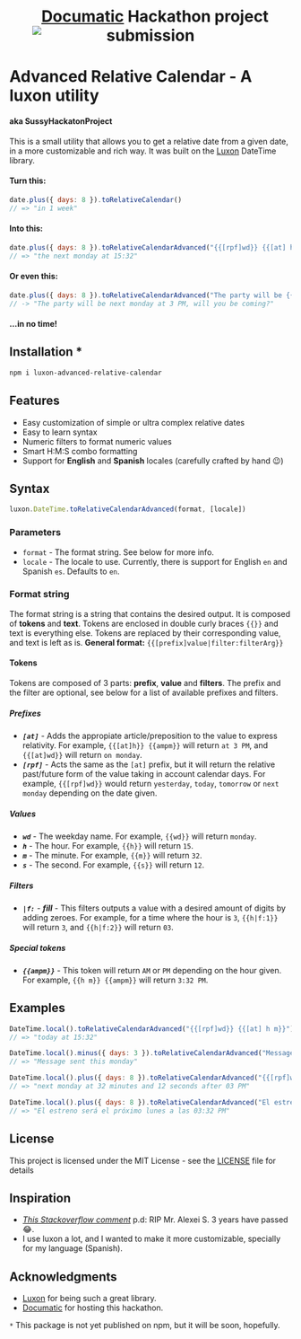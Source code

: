 # <center><img src="https://cdn.discordapp.com/icons/923915766674366474/0776b26799547884a647b65d4560f008.png?size=32" style="margin-bottom: -23px"></img>[Documatic](https://www.documatic.com/) Hackathon project submission</center>

# Advanced Relative Calendar - A luxon utility
#### aka SussyHackatonProject

This is a small utility that allows you to get a relative date from a given date, in a more customizable and rich way. It was built on the [Luxon](https://moment.github.io/luxon/) DateTime library.

#### Turn this:
```js
date.plus({ days: 8 }).toRelativeCalendar()
// => "in 1 week"
```

#### Into this:
```js
date.plus({ days: 8 }).toRelativeCalendarAdvanced("{{[rpf]wd}} {{[at] h m}}")
// => "the next monday at 15:32"
```

#### Or even this:
```js
date.plus({ days: 8 }).toRelativeCalendarAdvanced("The party will be {{[rpf]wd}} at {{h|f:1}} {{ampm}}, will you be coming?")
// -> "The party will be next monday at 3 PM, will you be coming?"
```

#### ...in no time!

## Installation *
```bash
npm i luxon-advanced-relative-calendar
```

## Features
- Easy customization of simple or ultra complex relative dates
- Easy to learn syntax
- Numeric filters to format numeric values
- Smart H:M:S combo formatting
- Support for **English** and **Spanish** locales (carefully crafted by hand 😉)

## Syntax
```js
luxon.DateTime.toRelativeCalendarAdvanced(format, [locale])
```

### Parameters
- `format` - The format string. See below for more info.
- `locale` - The locale to use. Currently, there is support for English `en` and Spanish `es`. Defaults to `en`.

### Format string
The format string is a string that contains the desired output. It is composed of **tokens** and **text**. Tokens are enclosed in double curly braces `{{}}` and text is everything else. Tokens are replaced by their corresponding value, and text is left as is.
**General format:** `{{[prefix]value|filter:filterArg}}`

#### Tokens
Tokens are composed of 3 parts: **prefix**, **value** and **filters**. The prefix and the filter are optional, see below for  a list of available prefixes and filters.

##### Prefixes
- ***`[at]`*** - Adds the appropiate article/preposition to the value to express relativity. For example, `{{[at]h}} {{ampm}}` will return `at 3 PM`, and `{{[at]wd}}` will return `on monday`.
- ***`[rpf]`*** - Acts the same as the `[at]` prefix, but it will return the relative past/future form of the value taking in account calendar days. For example, `{{[rpf]wd}}` would return `yesterday`, `today`, `tomorrow` or `next monday` depending on the date given.

##### Values
- ***`wd`*** - The weekday name. For example, `{{wd}}` will return `monday`.
- ***`h`*** - The hour. For example, `{{h}}` will return `15`.
- ***`m`*** - The minute. For example, `{{m}}` will return `32`.
- ***`s`*** - The second. For example, `{{s}}` will return `12`.

##### Filters
- ***`|f:`*** - ***fill*** - This filters outputs a value with a desired amount of digits by adding zeroes. For example, for a time where the hour is `3`, `{{h|f:1}}` will return `3`, and `{{h|f:2}}` will return `03`.

##### Special tokens
- ***`{{ampm}}`*** - This token will return `AM` or `PM` depending on the hour given. For example, `{{h m}} {{ampm}}` will return `3:32 PM`.

## Examples
```js
DateTime.local().toRelativeCalendarAdvanced("{{[rpf]wd}} {{[at] h m}}")
// => "today at 15:32"
```

```js
DateTime.local().minus({ days: 3 }).toRelativeCalendarAdvanced("Message sent {{[rpf]wd}}")
// => "Message sent this monday"
```

```js
DateTime.local().plus({ days: 8 }).toRelativeCalendarAdvanced("{{[rpf]wd}} at {{m}} minutes and {{s|f:10}} seconds after {{h|f:2}} {{ampm}}")
// => "next monday at 32 minutes and 12 seconds after 03 PM"
```

```js
DateTime.local().plus({ days: 8 }).toRelativeCalendarAdvanced("El estreno será {{[rpf]wd}} {{[at]h|f:2}}:{{m|f:2}} {{ampm}}", "es")
// => "El estreno será el próximo lunes a las 03:32 PM"
```

## License
This project is licensed under the MIT License - see the [LICENSE](LICENSE) file for details

## Inspiration
- *[This Stackoverflow comment](https://stackoverflow.com/questions/53713772/displaying-time-relative-to-a-given-using-luxon-library#:~:text=Is%20there%20a%20way%20to%20customize)* p.d: RIP Mr. Alexei S. 3 years have passed 😂.
- I use luxon a lot, and I wanted to make it more customizable, specially for my language (Spanish).

## Acknowledgments
- [Luxon](https://moment.github.io/luxon/) for being such a great library.
- [Documatic](https://www.documatic.com/) for hosting this hackathon.

`*` This package is not yet published on npm, but it will be soon, hopefully.

